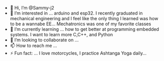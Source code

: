 - 👋 Hi, I’m @Sammy-j2
- 👀 I’m interested in ... arduino and esp32. I recently graduated in mechanical engineering and I feel like the only thing I learned was how to be a wannabe EE... Mechatronics was one of my favorite classes
- 🌱 I’m currently learning ... how to get better at programming embedded systems. I want to learn more C,C++, and Python
- 💞️ I’m looking to collaborate on ...
- 📫 How to reach me ... 
- ⚡ Fun fact: ... I love motorcycles, I practice Ashtanga Yoga daily...

<!---
Sammy-j2/Sammy-j2 is a ✨ special ✨ repository because its `README.md` (this file) appears on your GitHub profile.
You can click the Preview link to take a look at your changes.
--->
